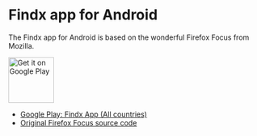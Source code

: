 # Findx app for Android

The Findx app for Android is based on the wonderful Firefox Focus from Mozilla.

<a href="https://play.google.com/store/apps/details?id=com.privacore.findx" target="_blank"><img src="https://play.google.com/intl/en_us/badges/images/generic/en-play-badge.png" alt="Get it on Google Play" height="90"/></a>

* [Google Play: Findx App (All countries)](https://play.google.com/store/apps/details?id=com.privacore.findx)
* [Original Firefox Focus source code](https://github.com/mozilla-mobile/focus-android)



